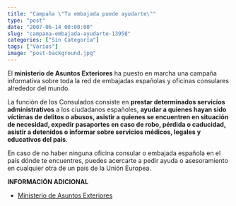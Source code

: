 ```yaml
---
title: "Campaña \"Tu embajada puede ayudarte\""
type: "post"
date: "2007-06-14 00:00:00"
slug: "campana-embajada-ayudarte-13958"
categories: ["Sin Categoría"]
tags: ["Varios"]
image: "post-background.jpg"
---
```


El **ministerio de Asuntos Exteriores** ha puesto en marcha una campaña informativa sobre toda la red de embajadas españolas y oficinas consulares alrededor del mundo.

La función de los Consulados consiste en **prestar determinados servicios administrativos** a los ciudadanos españoles, **ayudar a quienes hayan sido víctimas de delitos o abusos, asistir a quienes se encuentren en situación de necesidad, expedir pasaportes en caso de robo, pérdida o caducidad, asistir a detenidos o informar sobre servicios médicos, legales y educativos del país**.

En caso de no haber ninguna oficina consular o embajada española en el país dónde te encuentres, puedes acercarte a pedir ayuda o asesoramiento en cualquier otra de un pais de la Unión Europea.

**INFORMACIÓN ADICIONAL**

- [Ministerio de Asuntos Exteriores](http://www.mae.es/es/Home/embajada_puede_ayudarte.htm)